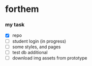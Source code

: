 # forthem


### my task

- [x] repo
- [ ] student login (in progress)
- [ ] some styles, and pages
- [ ] test db additional
- [ ] download img assets from prototype